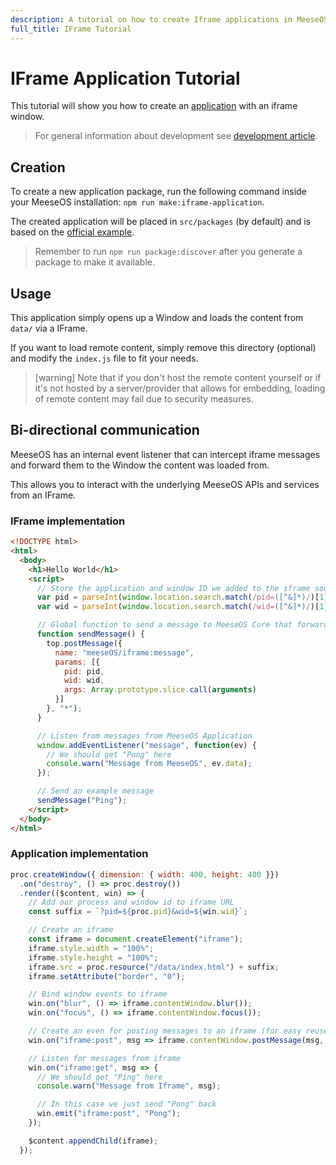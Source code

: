 ```yaml
---
description: A tutorial on how to create Iframe applications in MeeseOS
full_title: IFrame Tutorial
---
```


# IFrame Application Tutorial

This tutorial will show you how to create an [application](../application/README.md) with an iframe window.

> For general information about development see [development article](../../development/README.md).

## Creation

To create a new application package, run the following command inside your MeeseOS installation: `npm run make:iframe-application`.

The created application will be placed in `src/packages` (by default) and is based on the [official example](https://github.com/meeseOS/meeseOS/tree/master/development/cli/src/templates/iframe-application).

> Remember to run `npm run package:discover` after you generate a package to make it available.

## Usage

This application simply opens up a Window and loads the content from `data/` via a IFrame.

If you want to load remote content, simply remove this directory (optional) and modify the `index.js` file to fit your needs.

> [warning] Note that if you don't host the remote content yourself or if it's not hosted by a server/provider that allows for embedding,
> loading of remote content may fail due to security measures.

## Bi-directional communication

MeeseOS has an internal event listener that can intercept iframe messages and forward them to the Window the content was loaded from.

This allows you to interact with the underlying MeeseOS APIs and services from an IFrame.

### IFrame implementation

```html
<!DOCTYPE html>
<html>
  <body>
    <h1>Hello World</h1>
    <script>
      // Store the application and window ID we added to the iframe source
      var pid = parseInt(window.location.search.match(/pid=([^&]*)/)[1], 10);
      var wid = parseInt(window.location.search.match(/wid=([^&]*)/)[1], 10);

      // Global function to send a message to MeeseOS Core that forwards it to the correct application/window.
      function sendMessage() {
        top.postMessage({
          name: "meeseOS/iframe:message",
          params: [{
            pid: pid,
            wid: wid,
            args: Array.prototype.slice.call(arguments)
          }]
        }, "*");
      }

      // Listen from messages from MeeseOS Application
      window.addEventListener("message", function(ev) {
        // We should get "Pong" here
        console.warn("Message from MeeseOS", ev.data);
      });

      // Send an example message
      sendMessage("Ping");
    </script>
  </body>
</html>
```

### Application implementation

```javascript
proc.createWindow({ dimension: { width: 400, height: 400 }})
  .on("destroy", () => proc.destroy())
  .render(($content, win) => {
    // Add our process and window id to iframe URL
    const suffix = `?pid=${proc.pid}&wid=${win.wid}`;

    // Create an iframe
    const iframe = document.createElement("iframe");
    iframe.style.width = "100%";
    iframe.style.height = "100%";
    iframe.src = proc.resource("/data/index.html") + suffix;
    iframe.setAttribute("border", "0");

    // Bind window events to iframe
    win.on("blur", () => iframe.contentWindow.blur());
    win.on("focus", () => iframe.contentWindow.focus());

    // Create an even for posting messages to an iframe (for easy reuse)
    win.on("iframe:post", msg => iframe.contentWindow.postMessage(msg, window.location.href));

    // Listen for messages from iframe
    win.on("iframe:get", msg => {
      // We should get "Ping" here
      console.warn("Message from Iframe", msg);

      // In this case we just send "Pong" back
      win.emit("iframe:post", "Pong");
    });

    $content.appendChild(iframe);
  });
```

